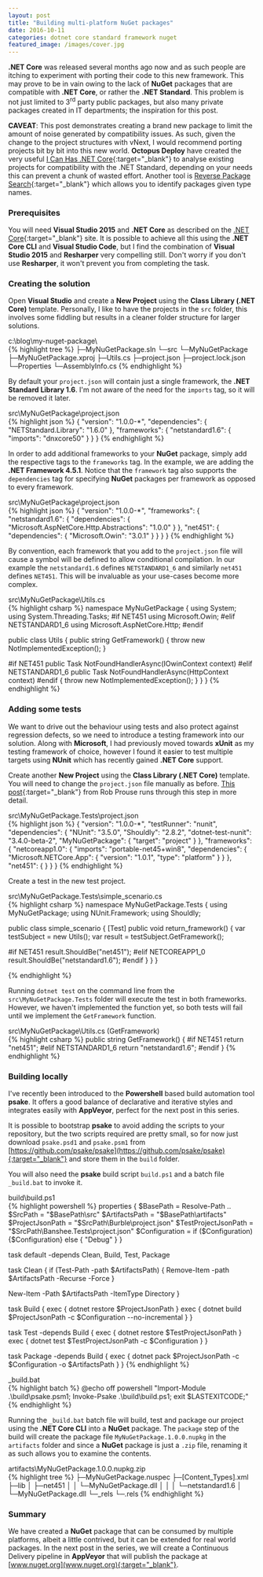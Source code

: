 ```yaml
---
layout: post
title: "Building multi-platform NuGet packages"
date: 2016-10-11
categories: dotnet core standard framework nuget
featured_image: /images/cover.jpg
---
```

**.NET Core** was released several months ago now and as such people are itching to experiment with porting their code to this new framework. This may prove to be in vain owing to the lack of **NuGet** packages that are compatible with **.NET Core**, or rather the **.NET Standard**. This problem is not just limited to 3<sup>rd</sup> party public packages, but also many private packages created in IT departments; the inspiration for this post.

**CAVEAT**: This post demonstrates creating a brand new package to limit the amount of noise generated by compatibility issues. As such, given the change to the project structures with vNext, I would recommend porting projects bit by bit into this new world. **Octopus Deploy** have created the very useful [I Can Has .NET Core](https://icanhasdot.net/){:target="_blank"} to analyse existing projects for compatibility with the .NET Standard, depending on your needs this can prevent a chunk of wasted effort. Another tool is [Reverse Package Search](https://packagesearch.azurewebsites.net/){:target="_blank"} which allows you to identify packages given type names.

### Prerequisites
You will need **Visual Studio 2015** and **.NET Core** as described on the [.NET Core](https://www.microsoft.com/net/core#windows){:target="_blank"} site. It is possible to achieve all this using the **.NET Core CLI** and **Visual Studio Code**, but I find the combination of **Visual Studio 2015** and **Resharper** very compelling still. Don't worry if you don't use **Resharper**, it won't prevent you from completing the task.

### Creating the solution
Open **Visual Studio** and create a **New Project** using the **Class Library (.NET Core)** template. Personally, I like to have the projects in the `src` folder, this involves some fiddling but results in a cleaner folder structure for larger solutions.

<div class="figcaption">c:\blog\my-nuget-package\</div>
{% highlight tree %}
 ├─MyNuGetPackage.sln
 └─src
    └─MyNuGetPackage
       ├─MyNuGetPackage.xproj
       ├─Utils.cs
       ├─project.json
       ├─project.lock.json
       └─Properties
          └─AssemblyInfo.cs
{% endhighlight %}

By default your `project.json` will contain just a single framework, the **.NET Standard Library 1.6**. I'm not aware of the need for the `imports` tag, so it will be removed it later.

<div class="figcaption">src\MyNuGetPackage\project.json</div>
{% highlight json %}
{
   "version": "1.0.0-*",
   "dependencies": {
      "NETStandard.Library": "1.6.0"
   },
   "frameworks": {
      "netstandard1.6": {
         "imports": "dnxcore50"
      }
   }
}
{% endhighlight %}

In order to add additional frameworks to your **NuGet** package, simply add the respective tags to the `frameworks` tag. In the example, we are adding the **.NET Framework 4.5.1**. Notice that the `framework` tag also supports the `dependencies` tag for specifying **NuGet** packages per framework as opposed to every framework.

<div class="figcaption">src\MyNuGetPackage\project.json</div>
{% highlight json %}
{
   "version": "1.0.0-*",
   "frameworks": {
      "netstandard1.6": {
         "dependencies": {
            "Microsoft.AspNetCore.Http.Abstractions": "1.0.0"
         }
      },
      "net451": {
         "dependencies": {
            "Microsoft.Owin": "3.0.1"
         }
      }
   }
}
{% endhighlight %}

By convention, each framework that you add to the `project.json` file will cause a symbol will be defined to allow conditional compilation. In our example the `netstandard1.6` defines `NETSTANDARD1_6` and similarly `net451` defines `NET451`. This will be invaluable as your use-cases become more complex.

<div class="figcaption">src\MyNuGetPackage\Utils.cs</div>
{% highlight csharp %}
namespace MyNuGetPackage
{
   using System;
   using System.Threading.Tasks;
#if NET451
   using Microsoft.Owin;
#elif NETSTANDARD1_6
   using Microsoft.AspNetCore.Http;
#endif

   public class Utils
   {
      public string GetFramework()
      {
         throw new NotImplementedException();
      }

#if NET451
      public Task NotFoundHandlerAsync(IOwinContext context)
#elif NETSTANDARD1_6
      public Task NotFoundHandlerAsync(HttpContext context)
#endif
      {
         throw new NotImplementedException();
      }
   }
}
{% endhighlight %}

### Adding some tests
We want to drive out the behaviour using tests and also protect against regression defects, so we need to introduce a testing framework into our solution. Along with **Microsoft**, I had previously moved towards **xUnit** as my testing framework of choice, however I found it easier to test multiple targets using **NUnit** which has recently gained **.NET Core** support.

Create another **New Project** using the **Class Library (.NET Core)** template. You will need to change the `project.json` file manually as before. [This post](http://www.alteridem.net/2016/06/18/nunit-3-testing-net-core-rc2/){:target="_blank"} from Rob Prouse runs through this step in more detail.

<div class="figcaption">src\MyNuGetPackage.Tests\project.json</div>
{% highlight json %}
{
   "version": "1.0.0-*",
   "testRunner": "nunit",
   "dependencies": {
      "NUnit": "3.5.0",
      "Shouldly": "2.8.2",
      "dotnet-test-nunit": "3.4.0-beta-2",
      "MyNuGetPackage": {
         "target": "project"
      }
   },
   "frameworks": {
      "netcoreapp1.0": {
         "imports": "portable-net45+win8",
         "dependencies": {
            "Microsoft.NETCore.App": {
               "version": "1.0.1",
               "type": "platform"
            }
         }
      },
      "net451": { }
   }
}
{% endhighlight %}

Create a test in the new test project.

<div class="figcaption">src\MyNuGetPackage.Tests\simple_scenario.cs</div>
{% highlight csharp %}
namespace MyNuGetPackage.Tests
{
   using MyNuGetPackage;
   using NUnit.Framework;
   using Shouldly;

   public class simple_scenario
   {
      [Test]
      public void return_framework()
      {
         var testSubject = new Utils();
         var result = testSubject.GetFramework();

#if NET451
         result.ShouldBe("net451");
#elif NETCOREAPP1_0
         result.ShouldBe("netstandard1.6");
#endif
      }
   }
}

{% endhighlight %}

Running `dotnet test` on the command line from the `src\MyNuGetPackage.Tests` folder will execute the test in both frameworks. However, we haven't implemented the function yet, so both tests will fail until we implement the `GetFramework` function.

<div class="figcaption">src\MyNuGetPackage\Utils.cs (GetFramework)</div>
{% highlight csharp %}
      public string GetFramework()
      {
#if NET451
         return "net451";
#elif NETSTANDARD1_6
         return "netstandard1.6";
#endif
      }
{% endhighlight %}

### Building locally
I've recently been introduced to the **Powershell** based build automation tool **psake**. It offers a good balance of declarative and iterative styles and integrates easily with **AppVeyor**, perfect for the next post in this series.

It is possible to bootstrap **psake** to avoid adding the scripts to your repository, but the two scripts required are pretty small, so for now just download `psake.psd1` and `psake.psm1` from [https://github.com/psake/psake](https://github.com/psake/psake){:target="_blank"} and store them in the `build` folder.

You will also need the **psake** build script `build.ps1` and a batch file `_build.bat` to invoke it.

<div class="figcaption">build\build.ps1</div>
{% highlight powershell %}
properties {
   $BasePath = Resolve-Path ..
   $SrcPath = "$BasePath\src"
   $ArtifactsPath = "$BasePath\artifacts"
   $ProjectJsonPath = "$SrcPath\Burble\project.json"
   $TestProjectJsonPath = "$SrcPath\Banshee.Tests\project.json"
   $Configuration = if ($Configuration) {$Configuration} else { "Debug" }
}

task default -depends Clean, Build, Test, Package

task Clean {
   if (Test-Path -path $ArtifactsPath)
   {
      Remove-Item -path $ArtifactsPath -Recurse -Force
   }

   New-Item -Path $ArtifactsPath -ItemType Directory
}

task Build {
   exec { dotnet restore $ProjectJsonPath }
   exec { dotnet build $ProjectJsonPath -c $Configuration --no-incremental }
}

task Test -depends Build {
   exec { dotnet restore $TestProjectJsonPath }
   exec { dotnet test $TestProjectJsonPath -c $Configuration }
}

task Package -depends Build {
   exec { dotnet pack $ProjectJsonPath -c $Configuration -o $ArtifactsPath }
}
{% endhighlight %}

<div class="figcaption">_build.bat</div>
{% highlight batch %}
@echo off
powershell "Import-Module .\build\psake.psm1; Invoke-Psake .\build\build.ps1; exit $LASTEXITCODE;"
{% endhighlight %}

Running the `_build.bat` batch file will build, test and package our project using the **.NET Core CLI** into a **NuGet** package. The `package` step of the build will create the package file `MyNuGetPackage.1.0.0.nupkg` in the `artifacts` folder and since a **NuGet** package is just a `.zip` file, renaming it as such allows you to examine the contents.

<div class="figcaption">artifacts\MyNuGetPackage.1.0.0.nupkg.zip</div>
{% highlight tree %}
 ├─MyNuGetPackage.nuspec
 ├─[Content_Types].xml
 ├─lib
 │  ├─net451
 │  │  └─MyNuGetPackage.dll
 │  │
 │  └─netstandard1.6
 │     └─MyNuGetPackage.dll
 └─_rels
    └─.rels
{% endhighlight %}

### Summary
We have created a **NuGet** package that can be consumed by multiple platforms, albeit a little contrived, but it can be extended for real world packages. In the next post in the series, we will create a Continuous Delivery pipeline in **AppVeyor** that will publish the package at [www.nuget.org](www.nuget.org){:target="_blank"}.
